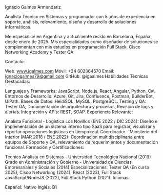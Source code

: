 Ignacio Galmes Armendariz

Analista Técnico en Sistemas y programador con 5 años de experiencia en soporte, análisis, relevamiento, diseño y desarrollo de soluciones informáticas. 

Me especialicé en Argentina y actualmente resido en Barcelona, España, desde enero de 2025.  Mis especialidades como diseñador de soluciones se complementan con mis estudios en programación Full Stack, Cisco Networking Academy y Tester QA. 

Contacto:

Web: www.igalmes.com 
Móvil: +34 602364570 
Email: ignaciogalmes79@gmail.com 
GitHub: @igaalmes 
Habilidades Técnicas Destacadas:

Lenguajes y Frameworks: JavaScript, Node.js, React, Angular, Python, C#. 
Entornos de Desarrollo: Azure, Git, Jira, Confluence, Postman, BuilderBot, UiPath. 
Bases de Datos: HeidiSQL, MySQL, PostgreSQL. 
Testing y QA: Tester QA, Documentación de arquitectura y procesos, Revisión de logs y alertas. 
Integración y APIs: REST, SOAP. 
Experiencia Relevante:

Analista Funcional - Logística Los Novillos (ENE 2022 / DIC 2024): Diseño e implementación de un sistema interno tipo SaaS para registrar, visualizar y reportar operaciones logísticas en tiempo real. 
Coordinador - Ministerio del Interior (MAR 2018 / ENE 2022): Coordinación multidisciplinaria entre equipos de Soporte y QA, relevamiento de requerimientos y documentación funcional. 
Formación y Certificaciones:

Técnico Analista en Sistemas - Universidad Tecnológica Nacional (2019) 
Grado en Administración y Gobierno - Universidad de Ciencias Empresariales y Sociales (2014) 
Especializaciones: Tester QA (En curso 2025), Cisco Networking (2024), React (2023), Full Stack JavaScript/NodeJS (2022), Full Stack Python (2021).
Idiomas:

Español: Nativo 
Inglés: B1 
